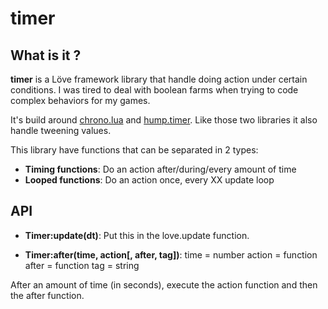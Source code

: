 # timer

## What is it ?
**timer** is a Löve framework library that handle doing action under certain conditions.
I was tired to deal with boolean farms when trying to code complex behaviors for my games.

It's build around [chrono.lua](https://github.com/adnzzzzZ/chrono) and [hump.timer](https://github.com/vrld/hump/blob/master/timer.lua).
Like those two libraries it also handle tweening values.

This library have functions that can be separated in 2 types:
- **Timing functions**: Do an action after/during/every amount of time
- **Looped functions**: Do an action once, every XX update loop



## API
- **Timer:update(dt)**: Put this in the love.update function.

- **Timer:after(time, action[, after, tag])**:
time   = number
action = function 
after  = function 
tag    = string

After an amount of time (in seconds), execute the action function and then the after function.
